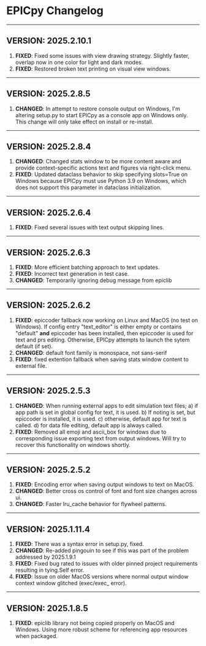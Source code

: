 
# EPICpy Changelog


---

## VERSION: 2025.2.10.1

1. **FIXED**: Fixed some issues with view drawing strategy. Slightly faster, overlap now in one color for light and dark modes.
2. **FIXED**: Restored broken text printing on visual view windows.

---

## VERSION: 2025.2.8.5

1. **CHANGED**: In attempt to restore console output on Windows, I'm altering setup.py to start EPICpy as a console app on Windows only. This change will only take effect on install or re-install.

---

## VERSION: 2025.2.8.4

1. **CHANGED**: Changed stats window to be more content aware and provide context-specific actions text and figures via right-click menu.
2. **FIXED**: Updated dataclass behavior to skip specifying slots=True on Windows because EPICpy must use Python 3.9 on Windows, which does not support this parameter in dataclass initialization.

---

## VERSION: 2025.2.6.4

1. **FIXED**: Fixed several issues with text output skipping lines.

---

## VERSION: 2025.2.6.3

1. **FIXED**: More efficient batching approach to text updates.
2. **FIXED**: Incorrect text generation in test case.
3. **CHANGED**: Temporarily ignoring debug message from epiclib

---

## VERSION: 2025.2.6.2

1. **FIXED**: epiccoder fallback now working on Linux and MacOS (no test on Windows). If config entry "text_editor" is either empty or contains "default" __and__ epiccoder has been installed, then epiccoder is used for text and prs editing. Otherwise, EPICpy attempts to launch the sytem default (if set).
2. **CHANGED**: default font family is monospace, not sans-serif
3. **FIXED**: fixed extention fallback when saving stats window content to external file.
---

## VERSION: 2025.2.5.3

1. **CHANGED**: When running external apps to edit simulation text files; a) if app path is set  in global config for text, it is used. b) If noting is set, but epiccoder is installed, it is used. c) otherwise, default app for text is called. d) for data file editing, default app is always called.
2. **FIXED**: Removed all emoji and ascii_box for windows due to corresponding issue exporting text from output windows. Will try to recover this functionality on windows shortly.

---

## VERSION: 2025.2.5.2

1. **FIXED**: Encoding error when saving output windows to text on MacOS.
2. **CHANGED**: Better cross os control of font and font size changes across ui. 
3. **CHANGED**: Faster lru_cache behavior for flywheel patterns.

---

## VERSION: 2025.1.11.4

1. **FIXED**: There was a syntax error in setup.py, fixed. 
2. **CHANGED**: Re-added pingouin to see if this was part of the problem addressed by 2025.1.9.1
3. **FIXED**: Fixed bug rated to issues with older pinned project requirements resulting in tying.Self error.
4. **FIXED**: Issue on older MacOS versions where normal output window context window glitched (exec/exec_ error).

---

## VERSION: 2025.1.8.5

1. **FIXED**: epiclib library not being copied properly on MacOS and Windows. Using more robust scheme for referencing app resources when packaged.





